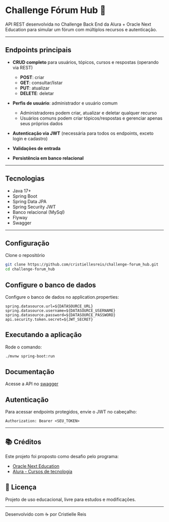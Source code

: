 # Challenge Fórum Hub 👥
API REST desenvolvida no Challenge Back End da Alura + Oracle Next Education para simular um fórum com múltiplos recursos e autenticação.

---
## Endpoints principais

- **CRUD completo** para usuários, tópicos, cursos e respostas (operando via REST)  
  - **POST**: criar  
  - **GET**: consultar/listar  
  - **PUT**: atualizar  
  - **DELETE**: deletar  

- **Perfis de usuário**: administrador e usuário comum  
  - Administradores podem criar, atualizar e deletar qualquer recurso  
  - Usuários comuns podem criar tópicos/respostas e gerenciar apenas seus próprios dados  

- **Autenticação via JWT** (necessária para todos os endpoints, exceto login e cadastro)  
- **Validações de entrada**  
- **Persistência em banco relacional**

---
## Tecnologias

- Java 17+  
- Spring Boot 
- Spring Data JPA
- Spring Security JWT
- Banco relacional (MySql)
- Flyway
- Swagger

---
## Configuração

Clone o repositório  
```bash
git clone https://github.com/cristiellesreis/challenge-forum_hub.git
cd challenge-forum_hub
```
## Configure o banco de dados

Configure o banco de dados no application.properties:
```properties
spring.datasource.url=${DATASOURCE_URL}
spring.datasource.username=${DATASOURCE_USERNAME}
spring.datasource.password=${DATASOURCE_PASSWORD}
api.security.token.secret=${JWT_SECRET}
```
## Executando a aplicação

Rode o comando:
```bash
./mvnw spring-boot:run
```
## Documentação

Acesse a API no [swagger](http://localhost:8080/swagger-ui/index.html)

## Autenticação

Para acessar endpoints protegidos, envie o JWT no cabeçalho:
```
Authorization: Bearer <SEU_TOKEN>
```

---
## 📚 Créditos
Este projeto foi proposto como desafio pelo programa:

- [Oracle Next Education](https://www.oracle.com/br/education/oracle-next-education/)
- [Alura - Cursos de tecnologia](https://www.alura.com.br/)

## 📄 Licença
Projeto de uso educacional, livre para estudos e modificações.

---
Desenvolvido com ☕ por Cristielle Reis
